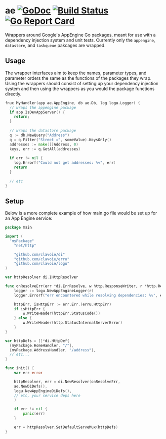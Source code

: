 # ae [![GoDoc](https://godoc.org/github.com/clavoie/ae?status.svg)](http://godoc.org/github.com/clavoie/ae) [![Build Status](https://travis-ci.org/clavoie/ae.svg?branch=master)](https://travis-ci.org/clavoie/ae) [![Go Report Card](https://goreportcard.com/badge/github.com/clavoie/ae)](https://goreportcard.com/report/github.com/clavoie/ae)

Wrappers around Google's AppEngine Go packages, meant for use with a dependency injection system and unit tests. Currently only the `appengine`, `datastore`, and `taskqueue` pakcages are wrapped.

## Usage

The wrapper interfaces aim to keep the names, parameter types, and parameter orders the same as the functions of the packages they wrap. Using the wrappers should consist of setting up your dependency injection system and then using the wrappers as you would the package functions directly.

```go
fnuc MyHandler(app ae.AppEngine, db ae.Db, log logu.Logger) {
  // wraps the appengine package
  if app.IsDevAppServer() {
    return;
  }
  
  // wraps the datastore package
  q := db.NewQuery("Address")
  q = q.Filter("Street =", someValue).KeysOnly()
  addresses := make([]Address, 0)
  keys, err := q.GetAll(addresses)
  
  if err != nil {
    log.Errorf("Could not get addresses: %v", err)
    return
  }
  
  // etc
} 
```
## Setup

Below is a more complete example of how main.go file would be set up for an App Engine service:

```go
package main

import (
  "myPackage"
	"net/http"

	"github.com/clavoie/di"
	"github.com/clavoie/erru"
	"github.com/clavoie/logu"
)

var httpResolver di.IHttpResolver

func onResolveErr(err *di.ErrResolve, w http.ResponseWriter, r *http.Request) {
	logger := logu.NewAppEngineLogger(r)
	logger.Errorf("err encountered while resolving dependencies: %v", err.String())

	httpErr, isHttpErr := err.Err.(erru.HttpErr)
	if isHttpErr {
		w.WriteHeader(httpErr.StatusCode())
	} else {
		w.WriteHeader(http.StatusInternalServerError)
	}
}

var httpDefs = []*di.HttpDef{
  {myPackage.HomeHandler, "/"},
  {myPackage.AddressHandler, "/address"},
  // etc...
}

func init() {
	var err error

	httpResolver, err = di.NewResolver(onResolveErr, 
    ae.NewDiDefs(), 
    logu.NewAppEngineDiDefs(),
    // etc, your service deps here
    )

	if err != nil {
		panic(err)
	}

	err = httpResolver.SetDefaultServeMux(httpDefs)
}
```
